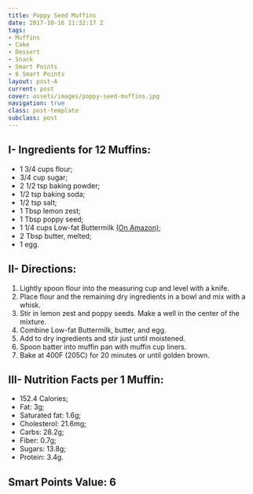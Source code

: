 ```yaml
---
title: Poppy Seed Muffins
date: 2017-10-16 11:32:17 Z
tags:
- Muffins
- Cake
- Dessert
- Snack
- Smart Points
- 6 Smart Points
layout: post-A
current: post
cover: assets/images/poppy-seed-muffins.jpg
navigation: true
class: post-template
subclass: post
---
```


## I- Ingredients for 12 Muffins:

* 1 3/4 cups flour;
* 3/4 cup sugar;
* 2 1/2 tsp baking powder;
* 1/2 tsp baking soda;
* 1/2 tsp salt;
* 1 Tbsp lemon zest;
* 1 Tbsp poppy seed;
* 1 1/4 cups Low-fat Buttermilk <a href="https://amzn.to/2n17plB">(On Amazon)</a>;
* 2 Tbsp butter, melted;
* 1 egg.

## II- Directions:

1. Lightly spoon flour into the measuring cup and level with a knife.
1. Place flour and the remaining dry ingredients in a bowl and mix with a whisk.
1. Stir in lemon zest and poppy seeds. Make a well in the center of the mixture.
1. Combine Low-fat Buttermilk, butter, and egg.
1. Add to dry ingredients and stir just until moistened.
1. Spoon batter into muffin pan with muffin cup liners.
1. Bake at 400F (205C) for 20 minutes or until golden brown.

## III- Nutrition Facts per 1 Muffin:

* 152.4 Calories;
* Fat: 3g;
* Saturated fat: 1.6g;
* Cholesterol: 21.6mg;
* Carbs: 28.2g;
* Fiber: 0.7g;
* Sugars: 13.8g;
* Protein: 3.4g.

## Smart Points Value: 6